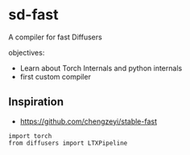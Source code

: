 # sd-fast
A compiler for fast Diffusers 

objectives:
- Learn about Torch Internals and python internals
- first custom compiler

## Inspiration
- https://github.com/chengzeyi/stable-fast


```
import torch
from diffusers import LTXPipeline

```
